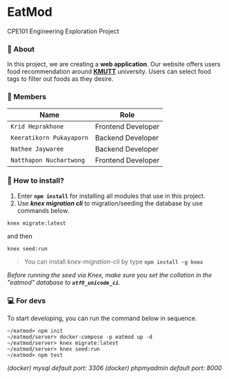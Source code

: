 # EatMod
CPE101 Engineering Exploration Project

### :pencil: About
In this project, we are creating a **web application**. Our website offers users food recommendation around **[KMUTT](https://www.kmutt.ac.th)** university. Users can select food tags to filter out foods as they desire.

### :busts_in_silhouette: Members
| Name | Role |
| - | - |
| `Krid Heprakhone` | Frontend Developer |
| `Keeratikorn Pukayaporn` | Backend Developer |
| `Nathee Jaywaree` | Backend Developer |
| `Natthapon Nuchartwong` | Frontend Developer |

### :wrench: How to install?
1. Enter **`npm install`** for installing all modules that use in this project.
2. Use ***knex migration cli*** to migration/seeding the database by use commands below.
```
knex migrate:latest
```
and then
```
knex seed:run
```

> You can install *knex-migration-cli* by type **`npm install -g knex`**

*Before running the seed via Knex, make sure you set the collation in the "eatmod" database to **``utf8_unicode_ci``**.*

### :computer: For devs
To start developing, you can run the command below in sequence.

```
~/eatmod> npm init
~/eatmod/server> docker-compose -p eatmod up -d
~/eatmod/server> knex migrate:latest
~/eatmod/server> knex seed:run
~/eatmod> npm test
```

*(docker) mysql default port: 3306*
*(docker) phpmyadmin default port: 8000*
